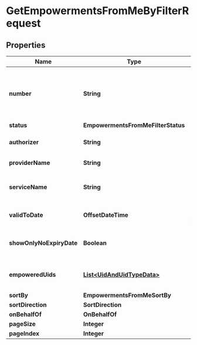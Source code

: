 

# GetEmpowermentsFromMeByFilterRequest


## Properties

| Name | Type | Description | Notes |
|------------ | ------------- | ------------- | -------------|
|**number** | **String** | Empowerment number. Template: РОx/dd.mm.yyyy. x is a integer, dd.mm.yyyy the date of action. |  [optional] |
|**status** | **EmpowermentsFromMeFilterStatus** |  |  [optional] |
|**authorizer** | **String** | Empowerment Authorizer name - contains |  [optional] |
|**providerName** | **String** | Empowerment provider name |  [optional] |
|**serviceName** | **String** | Empowerment Service name or Service code - contains |  [optional] |
|**validToDate** | **OffsetDateTime** | Empowerment Valid to Date filter |  [optional] |
|**showOnlyNoExpiryDate** | **Boolean** | Filter to show only never expiring empowerments |  [optional] |
|**empoweredUids** | [**List&lt;UidAndUidTypeData&gt;**](UidAndUidTypeData.md) | Filter to show only never expiring empowerments |  [optional] |
|**sortBy** | **EmpowermentsFromMeSortBy** |  |  [optional] |
|**sortDirection** | **SortDirection** |  |  [optional] |
|**onBehalfOf** | **OnBehalfOf** |  |  [optional] |
|**pageSize** | **Integer** |  |  [optional] |
|**pageIndex** | **Integer** |  |  [optional] |



